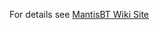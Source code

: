 For details see <a href="http://www.mantisbt.org/wiki/doku.php/mantisbt:plugins:linkedcustomfields">MantisBT Wiki Site</a>